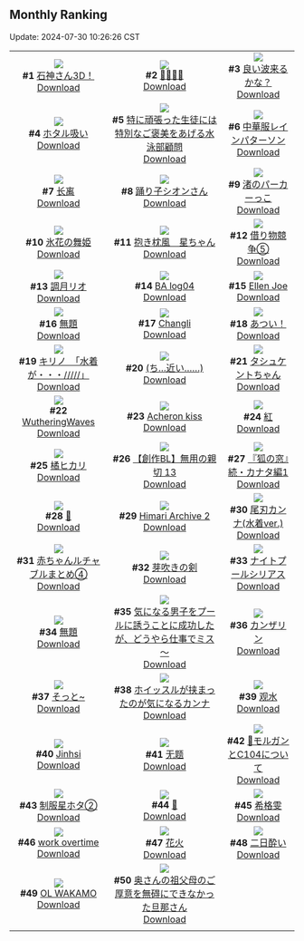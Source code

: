 ## Monthly Ranking
Update: 2024-07-30 10:26:26 CST

|      |      |      |
| :----: | :----: | :----: |
| ![](https://i.pixiv.re/c/240x480/img-master/img/2024/07/01/00/00/57/120131650_p0_master1200.jpg)<br>**#1** [石神さん3D！](https://www.pixiv.net/artworks/120131650)<br>[Download](https://i.pixiv.re/img-original/img/2024/07/01/00/00/57/120131650_p0.png) | ![](https://i.pixiv.re/c/240x480/img-master/img/2024/07/01/10/24/14/120142155_p0_master1200.jpg)<br>**#2** [👙👙👙👙](https://www.pixiv.net/artworks/120142155)<br>[Download](https://i.pixiv.re/img-original/img/2024/07/01/10/24/14/120142155_p0.png) | ![](https://i.pixiv.re/c/240x480/img-master/img/2024/06/30/14/00/01/120110718_p0_master1200.jpg)<br>**#3** [良い波来るかな？](https://www.pixiv.net/artworks/120110718)<br>[Download](https://i.pixiv.re/img-original/img/2024/06/30/14/00/01/120110718_p0.jpg) |
| ![](https://i.pixiv.re/c/240x480/img-master/img/2024/07/01/00/37/01/120133501_p0_master1200.jpg)<br>**#4** [ホタル吸い](https://www.pixiv.net/artworks/120133501)<br>[Download](https://i.pixiv.re/img-original/img/2024/07/01/00/37/01/120133501_p0.png) | ![](https://i.pixiv.re/c/240x480/img-master/img/2024/07/02/21/25/21/120183327_p0_master1200.jpg)<br>**#5** [特に頑張った生徒には特別なご褒美をあげる水泳部顧問](https://www.pixiv.net/artworks/120183327)<br>[Download](https://i.pixiv.re/img-original/img/2024/07/02/21/25/21/120183327_p0.jpg) | ![](https://i.pixiv.re/c/240x480/img-master/img/2024/06/29/00/00/47/120061003_p0_master1200.jpg)<br>**#6** [中華服レインパターソン](https://www.pixiv.net/artworks/120061003)<br>[Download](https://i.pixiv.re/img-original/img/2024/06/29/00/00/47/120061003_p0.png) |
| ![](https://i.pixiv.re/c/240x480/img-master/img/2024/07/01/03/05/36/120136882_p0_master1200.jpg)<br>**#7** [长离](https://www.pixiv.net/artworks/120136882)<br>[Download](https://i.pixiv.re/img-original/img/2024/07/01/03/05/36/120136882_p0.jpg) | ![](https://i.pixiv.re/c/240x480/img-master/img/2024/06/30/00/03/23/120094701_p0_master1200.jpg)<br>**#8** [踊り子シオンさん](https://www.pixiv.net/artworks/120094701)<br>[Download](https://i.pixiv.re/img-original/img/2024/06/30/00/03/23/120094701_p0.png) | ![](https://i.pixiv.re/c/240x480/img-master/img/2024/07/01/15/00/02/120146374_p0_master1200.jpg)<br>**#9** [渚のパーカーっこ](https://www.pixiv.net/artworks/120146374)<br>[Download](https://i.pixiv.re/img-original/img/2024/07/01/15/00/02/120146374_p0.jpg) |
| ![](https://i.pixiv.re/c/240x480/img-master/img/2024/06/29/00/00/36/120060975_p0_master1200.jpg)<br>**#10** [氷花の舞姫](https://www.pixiv.net/artworks/120060975)<br>[Download](https://i.pixiv.re/img-original/img/2024/06/29/00/00/36/120060975_p0.jpg) | ![](https://i.pixiv.re/c/240x480/img-master/img/2024/07/01/20/58/50/120154825_p0_master1200.jpg)<br>**#11** [抱き枕風　星ちゃん](https://www.pixiv.net/artworks/120154825)<br>[Download](https://i.pixiv.re/img-original/img/2024/07/01/20/58/50/120154825_p0.jpg) | ![](https://i.pixiv.re/c/240x480/img-master/img/2024/07/01/18/38/56/120150903_p0_master1200.jpg)<br>**#12** [借り物競争⑤](https://www.pixiv.net/artworks/120150903)<br>[Download](https://i.pixiv.re/img-original/img/2024/07/01/18/38/56/120150903_p0.jpg) |
| ![](https://i.pixiv.re/c/240x480/img-master/img/2024/07/01/16/12/55/120147648_p0_master1200.jpg)<br>**#13** [調月リオ](https://www.pixiv.net/artworks/120147648)<br>[Download](https://i.pixiv.re/img-original/img/2024/07/01/16/12/55/120147648_p0.jpg) | ![](https://i.pixiv.re/c/240x480/img-master/img/2024/07/16/08/15/35/120136818_p0_master1200.jpg)<br>**#14** [BA log04](https://www.pixiv.net/artworks/120136818)<br>[Download](https://i.pixiv.re/img-original/img/2024/07/16/08/15/35/120136818_p0.jpg) | ![](https://i.pixiv.re/c/240x480/img-master/img/2024/07/03/13/13/17/120200289_p0_master1200.jpg)<br>**#15** [Ellen Joe](https://www.pixiv.net/artworks/120200289)<br>[Download](https://i.pixiv.re/img-original/img/2024/07/03/13/13/17/120200289_p0.png) |
| ![](https://i.pixiv.re/c/240x480/img-master/img/2024/07/01/02/40/01/120136498_p0_master1200.jpg)<br>**#16** [無題](https://www.pixiv.net/artworks/120136498)<br>[Download](https://i.pixiv.re/img-original/img/2024/07/01/02/40/01/120136498_p0.png) | ![](https://i.pixiv.re/c/240x480/img-master/img/2024/07/01/09/43/42/120141657_p0_master1200.jpg)<br>**#17** [Changli](https://www.pixiv.net/artworks/120141657)<br>[Download](https://i.pixiv.re/img-original/img/2024/07/01/09/43/42/120141657_p0.png) | ![](https://i.pixiv.re/c/240x480/img-master/img/2024/07/01/00/32/36/120133320_p0_master1200.jpg)<br>**#18** [あつい！](https://www.pixiv.net/artworks/120133320)<br>[Download](https://i.pixiv.re/img-original/img/2024/07/01/00/32/36/120133320_p0.png) |
| ![](https://i.pixiv.re/c/240x480/img-master/img/2024/06/29/08/00/01/120069493_p0_master1200.jpg)<br>**#19** [キリノ　「水着が・・・/////」](https://www.pixiv.net/artworks/120069493)<br>[Download](https://i.pixiv.re/img-original/img/2024/06/29/08/00/01/120069493_p0.jpg) | ![](https://i.pixiv.re/c/240x480/img-master/img/2024/06/30/00/18/16/120095447_p0_master1200.jpg)<br>**#20** [(ち…近い……)](https://www.pixiv.net/artworks/120095447)<br>[Download](https://i.pixiv.re/img-original/img/2024/06/30/00/18/16/120095447_p0.jpg) | ![](https://i.pixiv.re/c/240x480/img-master/img/2024/07/01/00/01/15/120131702_p0_master1200.jpg)<br>**#21** [タシュケントちゃん](https://www.pixiv.net/artworks/120131702)<br>[Download](https://i.pixiv.re/img-original/img/2024/07/01/00/01/15/120131702_p0.jpg) |
| ![](https://i.pixiv.re/c/240x480/img-master/img/2024/07/01/13/19/09/120144866_p0_master1200.jpg)<br>**#22** [WutheringWaves](https://www.pixiv.net/artworks/120144866)<br>[Download](https://i.pixiv.re/img-original/img/2024/07/01/13/19/09/120144866_p0.jpg) | ![](https://i.pixiv.re/c/240x480/img-master/img/2024/07/01/07/07/06/120139644_p0_master1200.jpg)<br>**#23** [Acheron kiss](https://www.pixiv.net/artworks/120139644)<br>[Download](https://i.pixiv.re/img-original/img/2024/07/01/07/07/06/120139644_p0.jpg) | ![](https://i.pixiv.re/c/240x480/img-master/img/2024/07/01/00/01/37/120131750_p0_master1200.jpg)<br>**#24** [紅](https://www.pixiv.net/artworks/120131750)<br>[Download](https://i.pixiv.re/img-original/img/2024/07/01/00/01/37/120131750_p0.png) |
| ![](https://i.pixiv.re/c/240x480/img-master/img/2024/07/01/19/00/56/120151506_p0_master1200.jpg)<br>**#25** [橘ヒカリ](https://www.pixiv.net/artworks/120151506)<br>[Download](https://i.pixiv.re/img-original/img/2024/07/01/19/00/56/120151506_p0.png) | ![](https://i.pixiv.re/c/240x480/img-master/img/2024/07/01/23/11/29/120159674_p0_master1200.jpg)<br>**#26** [【創作BL】無用の親切 13](https://www.pixiv.net/artworks/120159674)<br>[Download](https://i.pixiv.re/img-original/img/2024/07/01/23/11/29/120159674_p0.png) | ![](https://i.pixiv.re/c/240x480/img-master/img/2024/07/01/11/08/19/120142791_p0_master1200.jpg)<br>**#27** [『狐の窓』続・カナタ編1](https://www.pixiv.net/artworks/120142791)<br>[Download](https://i.pixiv.re/img-original/img/2024/07/01/11/08/19/120142791_p0.jpg) |
| ![](https://i.pixiv.re/c/240x480/img-master/img/2024/06/29/01/08/25/120063578_p0_master1200.jpg)<br>**#28** [👙](https://www.pixiv.net/artworks/120063578)<br>[Download](https://i.pixiv.re/img-original/img/2024/06/29/01/08/25/120063578_p0.png) | ![](https://i.pixiv.re/c/240x480/img-master/img/2024/07/01/11/05/46/120142756_p0_master1200.jpg)<br>**#29** [Himari Archive 2](https://www.pixiv.net/artworks/120142756)<br>[Download](https://i.pixiv.re/img-original/img/2024/07/01/11/05/46/120142756_p0.png) | ![](https://i.pixiv.re/c/240x480/img-master/img/2024/06/29/19/01/05/120083758_p0_master1200.jpg)<br>**#30** [尾刃カンナ(水着ver.)](https://www.pixiv.net/artworks/120083758)<br>[Download](https://i.pixiv.re/img-original/img/2024/06/29/19/01/05/120083758_p0.png) |
| ![](https://i.pixiv.re/c/240x480/img-master/img/2024/07/01/22/55/31/120159043_p0_master1200.jpg)<br>**#31** [赤ちゃんルチャブルまとめ④](https://www.pixiv.net/artworks/120159043)<br>[Download](https://i.pixiv.re/img-original/img/2024/07/01/22/55/31/120159043_p0.png) | ![](https://i.pixiv.re/c/240x480/img-master/img/2024/07/03/00/00/50/120188807_p0_master1200.jpg)<br>**#32** [芽吹きの剣](https://www.pixiv.net/artworks/120188807)<br>[Download](https://i.pixiv.re/img-original/img/2024/07/03/00/00/50/120188807_p0.png) | ![](https://i.pixiv.re/c/240x480/img-master/img/2024/07/01/00/00/46/120131624_p0_master1200.jpg)<br>**#33** [ナイトプールシリアス](https://www.pixiv.net/artworks/120131624)<br>[Download](https://i.pixiv.re/img-original/img/2024/07/01/00/00/46/120131624_p0.jpg) |
| ![](https://i.pixiv.re/c/240x480/img-master/img/2024/07/01/21/26/54/120155897_p0_master1200.jpg)<br>**#34** [無題](https://www.pixiv.net/artworks/120155897)<br>[Download](https://i.pixiv.re/img-original/img/2024/07/01/21/26/54/120155897_p0.png) | ![](https://i.pixiv.re/c/240x480/img-master/img/2024/06/30/09/00/09/120104522_p0_master1200.jpg)<br>**#35** [気になる男子をプールに誘うことに成功したが、どうやら仕事でミス～](https://www.pixiv.net/artworks/120104522)<br>[Download](https://i.pixiv.re/img-original/img/2024/06/30/09/00/09/120104522_p0.jpg) | ![](https://i.pixiv.re/c/240x480/img-master/img/2024/06/30/00/01/34/120094531_p0_master1200.jpg)<br>**#36** [カンザリン](https://www.pixiv.net/artworks/120094531)<br>[Download](https://i.pixiv.re/img-original/img/2024/06/30/00/01/34/120094531_p0.png) |
| ![](https://i.pixiv.re/c/240x480/img-master/img/2024/07/01/18/31/00/120150721_p0_master1200.jpg)<br>**#37** [そっと~](https://www.pixiv.net/artworks/120150721)<br>[Download](https://i.pixiv.re/img-original/img/2024/07/01/18/31/00/120150721_p0.png) | ![](https://i.pixiv.re/c/240x480/img-master/img/2024/07/02/00/27/37/120162687_p0_master1200.jpg)<br>**#38** [ホイッスルが挟まったのが気になるカンナ](https://www.pixiv.net/artworks/120162687)<br>[Download](https://i.pixiv.re/img-original/img/2024/07/02/00/27/37/120162687_p0.jpg) | ![](https://i.pixiv.re/c/240x480/img-master/img/2024/07/01/00/01/41/120131758_p0_master1200.jpg)<br>**#39** [观水](https://www.pixiv.net/artworks/120131758)<br>[Download](https://i.pixiv.re/img-original/img/2024/07/01/00/01/41/120131758_p0.jpg) |
| ![](https://i.pixiv.re/c/240x480/img-master/img/2024/06/30/14/41/21/120111649_p0_master1200.jpg)<br>**#40** [Jinhsi](https://www.pixiv.net/artworks/120111649)<br>[Download](https://i.pixiv.re/img-original/img/2024/06/30/14/41/21/120111649_p0.png) | ![](https://i.pixiv.re/c/240x480/img-master/img/2024/07/01/19/27/24/120152169_p0_master1200.jpg)<br>**#41** [无题](https://www.pixiv.net/artworks/120152169)<br>[Download](https://i.pixiv.re/img-original/img/2024/07/01/19/27/24/120152169_p0.jpg) | ![](https://i.pixiv.re/c/240x480/img-master/img/2024/07/01/15/30/10/120146849_p0_master1200.jpg)<br>**#42** [👙モルガンとC104について](https://www.pixiv.net/artworks/120146849)<br>[Download](https://i.pixiv.re/img-original/img/2024/07/01/15/30/10/120146849_p0.jpg) |
| ![](https://i.pixiv.re/c/240x480/img-master/img/2024/07/01/19/07/26/120151688_p0_master1200.jpg)<br>**#43** [制服星ホタ②](https://www.pixiv.net/artworks/120151688)<br>[Download](https://i.pixiv.re/img-original/img/2024/07/01/19/07/26/120151688_p0.jpg) | ![](https://i.pixiv.re/c/240x480/img-master/img/2024/07/01/00/14/00/120132527_p0_master1200.jpg)<br>**#44** [🤍](https://www.pixiv.net/artworks/120132527)<br>[Download](https://i.pixiv.re/img-original/img/2024/07/01/00/14/00/120132527_p0.png) | ![](https://i.pixiv.re/c/240x480/img-master/img/2024/07/01/14/17/52/120145748_p0_master1200.jpg)<br>**#45** [希格雯](https://www.pixiv.net/artworks/120145748)<br>[Download](https://i.pixiv.re/img-original/img/2024/07/01/14/17/52/120145748_p0.jpg) |
| ![](https://i.pixiv.re/c/240x480/img-master/img/2024/06/30/15/55/58/120113275_p0_master1200.jpg)<br>**#46** [work overtime](https://www.pixiv.net/artworks/120113275)<br>[Download](https://i.pixiv.re/img-original/img/2024/06/30/15/55/58/120113275_p0.png) | ![](https://i.pixiv.re/c/240x480/img-master/img/2024/07/01/00/01/15/120131701_p0_master1200.jpg)<br>**#47** [花火](https://www.pixiv.net/artworks/120131701)<br>[Download](https://i.pixiv.re/img-original/img/2024/07/01/00/01/15/120131701_p0.jpg) | ![](https://i.pixiv.re/c/240x480/img-master/img/2024/07/02/22/32/14/120185602_p0_master1200.jpg)<br>**#48** [二日酔い](https://www.pixiv.net/artworks/120185602)<br>[Download](https://i.pixiv.re/img-original/img/2024/07/02/22/32/14/120185602_p0.jpg) |
| ![](https://i.pixiv.re/c/240x480/img-master/img/2024/06/29/07/03/40/120068777_p0_master1200.jpg)<br>**#49** [OL WAKAMO](https://www.pixiv.net/artworks/120068777)<br>[Download](https://i.pixiv.re/img-original/img/2024/06/29/07/03/40/120068777_p0.png) | ![](https://i.pixiv.re/c/240x480/img-master/img/2024/07/01/00/06/30/120132132_p0_master1200.jpg)<br>**#50** [奥さんの祖父母のご厚意を無碍にできなかった旦那さん](https://www.pixiv.net/artworks/120132132)<br>[Download](https://i.pixiv.re/img-original/img/2024/07/01/00/06/30/120132132_p0.jpg) |
|      |
